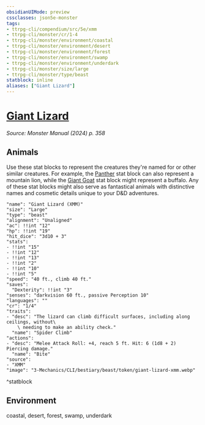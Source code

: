```yaml
---
obsidianUIMode: preview
cssclasses: json5e-monster
tags:
- ttrpg-cli/compendium/src/5e/xmm
- ttrpg-cli/monster/cr/1-4
- ttrpg-cli/monster/environment/coastal
- ttrpg-cli/monster/environment/desert
- ttrpg-cli/monster/environment/forest
- ttrpg-cli/monster/environment/swamp
- ttrpg-cli/monster/environment/underdark
- ttrpg-cli/monster/size/large
- ttrpg-cli/monster/type/beast
statblock: inline
aliases: ["Giant Lizard"]
---
```

# [Giant Lizard](3-Mechanics\CLI\bestiary\beast/giant-lizard-xmm.md)
*Source: Monster Manual (2024) p. 358*  

## Animals

Use these stat blocks to represent the creatures they're named for or other similar creatures. For example, the [Panther](3-Mechanics/CLI/bestiary/beast/panther-xmm.md) stat block can also represent a mountain lion, while the [Giant Goat](3-Mechanics/CLI/bestiary/beast/giant-goat-xmm.md) stat block might represent a buffalo. Any of these stat blocks might also serve as fantastical animals with distinctive names and cosmetic details unique to your D&D adventures.

```statblock
"name": "Giant Lizard (XMM)"
"size": "Large"
"type": "beast"
"alignment": "Unaligned"
"ac": !!int "12"
"hp": !!int "19"
"hit_dice": "3d10 + 3"
"stats":
- !!int "15"
- !!int "12"
- !!int "13"
- !!int "2"
- !!int "10"
- !!int "5"
"speed": "40 ft., climb 40 ft."
"saves":
  "Dexterity": !!int "3"
"senses": "darkvision 60 ft., passive Perception 10"
"languages": ""
"cr": "1/4"
"traits":
- "desc": "The lizard can climb difficult surfaces, including along ceilings, without\
    \ needing to make an ability check."
  "name": "Spider Climb"
"actions":
- "desc": "Melee Attack Roll: +4, reach 5 ft. Hit: 6 (1d8 + 2) Piercing damage."
  "name": "Bite"
"source":
- "XMM"
"image": "3-Mechanics/CLI/bestiary/beast/token/giant-lizard-xmm.webp"
```
^statblock

## Environment

coastal, desert, forest, swamp, underdark